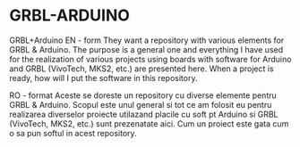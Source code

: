 # GRBL-ARDUINO
GRBL+Arduino
EN - form
They want a repository with various elements for GRBL & Arduino.
The purpose is a general one and everything I have used for the realization of various projects using boards with software for Arduino and GRBL (VivoTech, MKS2, etc.) are presented here. When a project is ready, how will I put the software in this repository.


RO - format
Aceste se doreste un repository cu diverse elemente pentru GRBL & Arduino.
Scopul este unul general si tot ce am folosit eu pentru realizarea diverselor proiecte utilazand placile cu soft pt Arduino si GRBL (VivoTech, MKS2, etc.) sunt prezenatate aici. Cum un proiect este gata cum o sa pun softul in acest repository.

